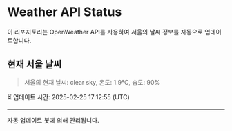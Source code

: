
# Weather API Status

이 리포지토리는 OpenWeather API를 사용하여 서울의 날씨 정보를 자동으로 업데이트합니다.

## 현재 서울 날씨
> 서울의 현재 날씨: clear sky, 온도: 1.9°C, 습도: 90%

⏳ 업데이트 시간: 2025-02-25 17:12:55 (UTC)

---
자동 업데이트 봇에 의해 관리됩니다.
